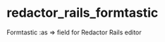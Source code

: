 redactor_rails_formtastic
=========================

Formtastic :as => field for Redactor Rails editor
